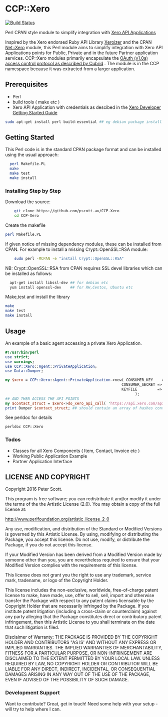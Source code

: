 # CCP::Xero


[![Build Status](https://travis-ci.org/pscott-au/CCP-Xero.svg?branch=master)](https://travis-ci.org/pscott-au/CCP-Xero)


Perl CPAN style module to simplify integration with [Xero API Applications](https://developer.xero.com)

Inspired by the Xero endorsed Ruby API Library [Xeroizer] 
and the CPAN [Net::Xero](http://search.cpan.org/~elliott/Net-Xero-0.43/lib/Net/Xero.pm) module, this Perl module aims to simplify integration with Xero API Applications
points for Public, Private and in the future Partner application services.
CCP::Xero modules primarily encapsulate the [OAuth (v1.0a) access control protocol as described by Cubrid](http://www.cubrid.org/blog/dev-platform/dancing-with-oauth-understanding-how-authorization-works/) .
The module is in the CCP namespace because it was extracted from a larger application.



## Prerequisites 

* Perl
* build tools ( make etc )
* Xero API Application with credentials as descibed in the [Xero Developer Getting Started Guide](https://developer.xero.com/documentation/getting-started/getting-started-guide/)

````sh
sudo apt-get install perl build-essential ## eg debian package install
````

## Getting Started

This Perl code is in the standard CPAN package format and can be installed using the usual approach:
```sh
  perl Makefile.PL
  make
  make test
  make install
```

### Installing Step by Step

Download the source:

```sh
    git clone https://github.com/pscott-au/CCP-Xero
    cd CCP-Xero
```

Create the makefile

```sh
perl Makefile.PL
```
If given notice of missing dependency modules, these can be installed from CPAN. For example to install a missing Crypt::OpenSSL::RSA module:
```sh
    sudo perl -MCPAN -e "install Crypt::OpenSSL::RSA"
```

NB: Crypt::OpenSSL::RSA from CPAN requires SSL devel libraries which
    can be installed as follows:
```sh 
  apt-get install libssl-dev ## for debian etc
  yum install openssl-dev    ## for RH,Centos, Ubuntu etc
```
Make,test and install the library
```sh
make
make test
make install
```

## Usage

An example of a basic agent accessing a private Xero Application.
````perl
#!/usr/bin/perl
use strict;
use warnings;
use CCP::Xero::Agent::PrivateApplication;
use Data::Dumper;

my $xero = CCP::Xero::Agent::PrivateApplication->new( CONSUMER_KEY    => 'YOUR_OAUTH_CONSUMER_KEY', 
                                                    CONSUMER_SECRET => 'YOUR_OAUTH_CONSUMER_SECRET', 
                                                    KEYFILE         => "/path/to/privatekey.pem" 
                                                          );
## AND THEN ACCESS THE API POINTS
my $contact_struct = $xero->do_xero_api_call( 'https://api.xero.com/api.xro/2.0/Contacts' );
print Dumper $contact_struct; ## should contain an array of hashes containing contact data.
````

See perldoc for details
````sh
perldoc CCP::Xero
````

### Todos

 - Classes for all Xero Components ( Item, Contact, Invoice etc )
 - Working Public Application Example 
 - Partner Application Interface

LICENSE AND COPYRIGHT
----

Copyright 2016 Peter Scott.

This program is free software; you can redistribute it and/or modify it
under the terms of the the Artistic License (2.0). You may obtain a
copy of the full license at:

http://www.perlfoundation.org/artistic_license_2_0

Any use, modification, and distribution of the Standard or Modified
Versions is governed by this Artistic License. By using, modifying or
distributing the Package, you accept this license. Do not use, modify,
or distribute the Package, if you do not accept this license.

If your Modified Version has been derived from a Modified Version made
by someone other than you, you are nevertheless required to ensure that
your Modified Version complies with the requirements of this license.

This license does not grant you the right to use any trademark, service
mark, tradename, or logo of the Copyright Holder.

This license includes the non-exclusive, worldwide, free-of-charge
patent license to make, have made, use, offer to sell, sell, import and
otherwise transfer the Package with respect to any patent claims
licensable by the Copyright Holder that are necessarily infringed by the
Package. If you institute patent litigation (including a cross-claim or
counterclaim) against any party alleging that the Package constitutes
direct or contributory patent infringement, then this Artistic License
to you shall terminate on the date that such litigation is filed.

Disclaimer of Warranty: THE PACKAGE IS PROVIDED BY THE COPYRIGHT HOLDER
AND CONTRIBUTORS "AS IS' AND WITHOUT ANY EXPRESS OR IMPLIED WARRANTIES.
THE IMPLIED WARRANTIES OF MERCHANTABILITY, FITNESS FOR A PARTICULAR
PURPOSE, OR NON-INFRINGEMENT ARE DISCLAIMED TO THE EXTENT PERMITTED BY
YOUR LOCAL LAW. UNLESS REQUIRED BY LAW, NO COPYRIGHT HOLDER OR
CONTRIBUTOR WILL BE LIABLE FOR ANY DIRECT, INDIRECT, INCIDENTAL, OR
CONSEQUENTIAL DAMAGES ARISING IN ANY WAY OUT OF THE USE OF THE PACKAGE,
EVEN IF ADVISED OF THE POSSIBILITY OF SUCH DAMAGE.


### Development Support

Want to contribute? Great, get in touch!
Need some help with your setup - will try to help where I can.


[Xeroizer]: <https://github.com/waynerobinson/xeroizer/README.md>
  

